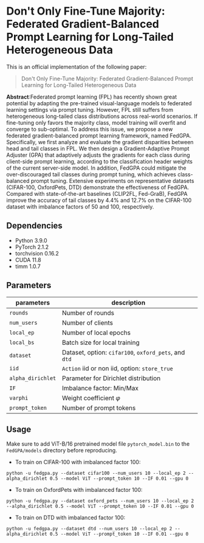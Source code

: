 # Don't Only Fine-Tune Majority: Federated Gradient-Balanced Prompt Learning for Long-Tailed Heterogeneous Data

This is an official implementation of the following paper:

>Don't Only Fine-Tune Majority: Federated Gradient-Balanced Prompt Learning for Long-Tailed Heterogeneous Data

**Abstract**:Federated prompt learning (FPL) has recently shown great potential by adapting the pre-trained visual-language models to federated learning settings via prompt tuning. However, FPL still suffers from heterogeneous long-tailed class distributions across real-world scenarios. If fine-tuning only favors the majority class, model training will overfit and converge to sub-optimal. To address this issue, we propose a new federated gradient-balanced prompt learning framework, named FedGPA. Specifically, we first analyze and evaluate the gradient disparities between head and tail classes in FPL. We then design a Gradient-Adaptive Prompt Adjuster (GPA) that adaptively adjusts the gradients for each class during client-side prompt learning, according to the classification header weights of the current server-side model. In addition, FedGPA could mitigate the over-discouraged tail classes during prompt tuning, which achieves class-balanced prompt tuning. Extensive experiments on representative datasets (CIFAR-100, OxfordPets, DTD) demonstrate the effectiveness of FedGPA. Compared with state-of-the-art baselines (CLIP2FL, Fed-GraB), FedGPA improve the accuracy of tail classes by 4.4% and 12.7% on the CIFAR-100 dataset with imbalance factors of 50 and 100, respectively.

## Dependencies
- Python 3.9.0
- PyTorch 2.1.2
- torchvision 0.16.2
- CUDA 11.8 
- timm 1.0.7

## Parameters

| **parameters** | **description** |
|------------|-------------|
| `rounds` | Number of rounds |
| `num_users` | Number of clients |
| `local_ep` | Number of local epochs |
| `local_bs` | Batch size for local training |
| `dataset` | Dataset, option: `cifar100`, `oxford_pets`, and `dtd` |
| `iid` | `Action` iid or non iid, option: `store_true` |
| `alpha_dirichlet` | Parameter for Dirichlet distribution |
| `IF` | Imbalance factor: Min/Max |
| `varphi` | Weight coefficient $\varphi$ |
| `prompt_token` | Number of prompt tokens |


## Usage
Make sure to add ViT-B/16 pretrained model file `pytorch_model.bin` to the `FedGPA/models` directory before reproducing.

- To train on CIFAR-100 with imbalanced factor 100:
```
python -u fedgpa.py --dataset cifar100 --num_users 10 --local_ep 2 --alpha_dirichlet 0.5 --model ViT --prompt_token 10 --IF 0.01 --gpu 0
```
- To train on OxfordPets with imbalanced factor 100:
```
python -u fedgpa.py --dataset oxford_pets --num_users 10 --local_ep 2 --alpha_dirichlet 0.5 --model ViT --prompt_token 10 --IF 0.01 --gpu 0
```
- To train on DTD with imbalanced factor 100:
```
python -u fedgpa.py --dataset dtd --num_users 10 --local_ep 2 --alpha_dirichlet 0.5 --model ViT --prompt_token 10 --IF 0.01 --gpu 0
```